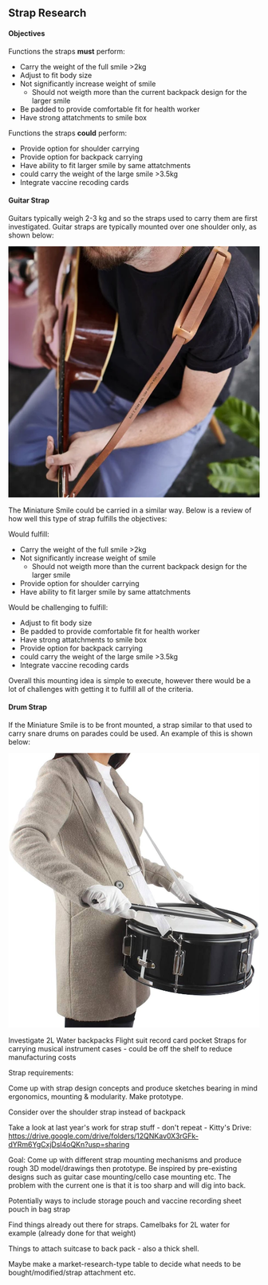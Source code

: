 ## Strap Research

#### Objectives

Functions the straps **must** perform:
* Carry the weight of the full smile >2kg
* Adjust to fit body size
* Not significantly increase weight of smile
  * Should not weigth more than the current backpack design for the larger smile
* Be padded to provide comfortable fit for health worker
* Have strong attatchments to smile box
  
Functions the straps **could** perform:
* Provide option for shoulder carrying
* Provide option for backpack carrying
* Have ability to fit larger smile by same attatchments
* could carry the weight of the large smile >3.5kg
* Integrate vaccine recoding cards


#### Guitar Strap

Guitars typically weigh 2-3 kg and so the straps used to carry them are first investigated. Guitar straps are typically mounted over one shoulder only, as shown below:

![](https://github.com/Technology-for-the-Poorest-Billion/2024-ideabatic-smirk/blob/main/interim/photographs/ToBeDeleted.webp)

The Miniature Smile could be carried in a similar way. Below is a review of how well this type of strap fulfills the objectives:

Would fulfill:
* Carry the weight of the full smile >2kg
* Not significantly increase weight of smile
  * Should not weigth more than the current backpack design for the larger smile
* Provide option for shoulder carrying
* Have ability to fit larger smile by same attatchments

Would be challenging to fulfill:
* Adjust to fit body size
* Be padded to provide comfortable fit for health worker
* Have strong attatchments to smile box
* Provide option for backpack carrying
* could carry the weight of the large smile >3.5kg
* Integrate vaccine recoding cards

Overall this mounting idea is simple to execute, however there would be a lot of challenges with getting it to fulfill all of the criteria.


#### Drum Strap

If the Miniature Smile is to be front mounted, a strap similar to that used to carry snare drums on parades could be used. An example of this is shown below:



![](https://github.com/Technology-for-the-Poorest-Billion/2024-ideabatic-smirk/blob/main/interim/photographs/ToBeDeleted1.jpg)






Investigate 2L Water backpacks
Flight suit record card pocket
Straps for carrying musical instrument cases - could be off the shelf to reduce manufacturing costs


Strap requirements:


Come up with strap design concepts and produce sketches bearing in mind ergonomics, mounting & modularity.
Make prototype.

Consider over the shoulder strap instead of backpack

Take a look at last year's work for strap stuff - don't repeat - Kitty's Drive: https://drive.google.com/drive/folders/12QNKav0X3rGFk-dYRm6YgCxjDsl4oQKn?usp=sharing

Goal: Come up with different strap mounting mechanisms and produce rough 3D model/drawings then prototype. Be inspired by pre-existing designs such as guitar case mounting/cello case mounting etc. The problem with the current one is that it is too sharp and will dig into back.

Potentially ways to include storage pouch and vaccine recording sheet pouch in bag strap

Find things already out there for straps. Camelbaks for 2L water for example (already done for that weight)

Things to attach suitcase to back pack - also a thick shell.

Maybe make a market-research-type table to decide what needs to be bought/modified/strap attachment etc.
